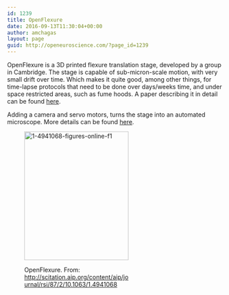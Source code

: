 ```yaml
---
id: 1239
title: OpenFlexure
date: 2016-09-13T11:30:04+00:00
author: amchagas
layout: page
guid: http://openeuroscience.com/?page_id=1239
---
```

OpenFlexure is a 3D printed flexure translation stage, developed by a group in Cambridge. The stage is capable of sub-micron-scale motion, with very small drift over time. Which makes it quite good, among other things, for time-lapse protocols that need to be done over days/weeks time, and under space restricted areas, such as fume hoods. A paper describing it in detail can be found [here](http://arxiv.org/abs/1509.05394).

Adding a camera and servo motors, turns the stage into an automated microscope. More details can be found [here](http://www.waterscope.org/3d-printing/).<figure id="attachment_1251" style="width: 243px" class="wp-caption aligncenter">

<img class="aligncenter size-medium wp-image-1251" src="https://i1.wp.com/openeuroscience.com/wp-content/uploads/2016/09/1-4941068-figures-online-f1.gif?resize=243%2C300" alt="1-4941068-figures-online-f1" width="243" height="300" data-recalc-dims="1" /><figcaption class="wp-caption-text">OpenFlexure. From: http://scitation.aip.org/content/aip/journal/rsi/87/2/10.1063/1.4941068</figcaption></figure>